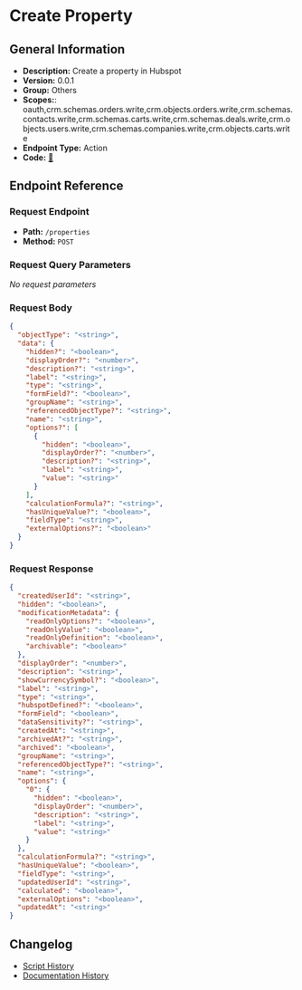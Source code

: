 # Create Property

## General Information

- **Description:** Create a property in Hubspot
- **Version:** 0.0.1
- **Group:** Others
- **Scopes:**: oauth,crm.schemas.orders.write,crm.objects.orders.write,crm.schemas.contacts.write,crm.schemas.carts.write,crm.schemas.deals.write,crm.objects.users.write,crm.schemas.companies.write,crm.objects.carts.write
- **Endpoint Type:** Action
- **Code:** [🔗](https://github.com/NangoHQ/integration-templates/tree/main/integrations/hubspot/actions/create-property.ts)


## Endpoint Reference

### Request Endpoint

- **Path:** `/properties`
- **Method:** `POST`

### Request Query Parameters

_No request parameters_

### Request Body

```json
{
  "objectType": "<string>",
  "data": {
    "hidden?": "<boolean>",
    "displayOrder?": "<number>",
    "description?": "<string>",
    "label": "<string>",
    "type": "<string>",
    "formField?": "<boolean>",
    "groupName": "<string>",
    "referencedObjectType?": "<string>",
    "name": "<string>",
    "options?": [
      {
        "hidden": "<boolean>",
        "displayOrder?": "<number>",
        "description?": "<string>",
        "label": "<string>",
        "value": "<string>"
      }
    ],
    "calculationFormula?": "<string>",
    "hasUniqueValue?": "<boolean>",
    "fieldType": "<string>",
    "externalOptions?": "<boolean>"
  }
}
```

### Request Response

```json
{
  "createdUserId": "<string>",
  "hidden": "<boolean>",
  "modificationMetadata": {
    "readOnlyOptions?": "<boolean>",
    "readOnlyValue": "<boolean>",
    "readOnlyDefinition": "<boolean>",
    "archivable": "<boolean>"
  },
  "displayOrder": "<number>",
  "description": "<string>",
  "showCurrencySymbol?": "<boolean>",
  "label": "<string>",
  "type": "<string>",
  "hubspotDefined?": "<boolean>",
  "formField": "<boolean>",
  "dataSensitivity?": "<string>",
  "createdAt": "<string>",
  "archivedAt?": "<string>",
  "archived": "<boolean>",
  "groupName": "<string>",
  "referencedObjectType?": "<string>",
  "name": "<string>",
  "options": {
    "0": {
      "hidden": "<boolean>",
      "displayOrder": "<number>",
      "description": "<string>",
      "label": "<string>",
      "value": "<string>"
    }
  },
  "calculationFormula?": "<string>",
  "hasUniqueValue": "<boolean>",
  "fieldType": "<string>",
  "updatedUserId": "<string>",
  "calculated": "<boolean>",
  "externalOptions": "<boolean>",
  "updatedAt": "<string>"
}
```

## Changelog

- [Script History](https://github.com/NangoHQ/integration-templates/commits/main/integrations/hubspot/actions/create-property.ts)
- [Documentation History](https://github.com/NangoHQ/integration-templates/commits/main/integrations/hubspot/actions/create-property.md)

<!-- END  GENERATED CONTENT -->

